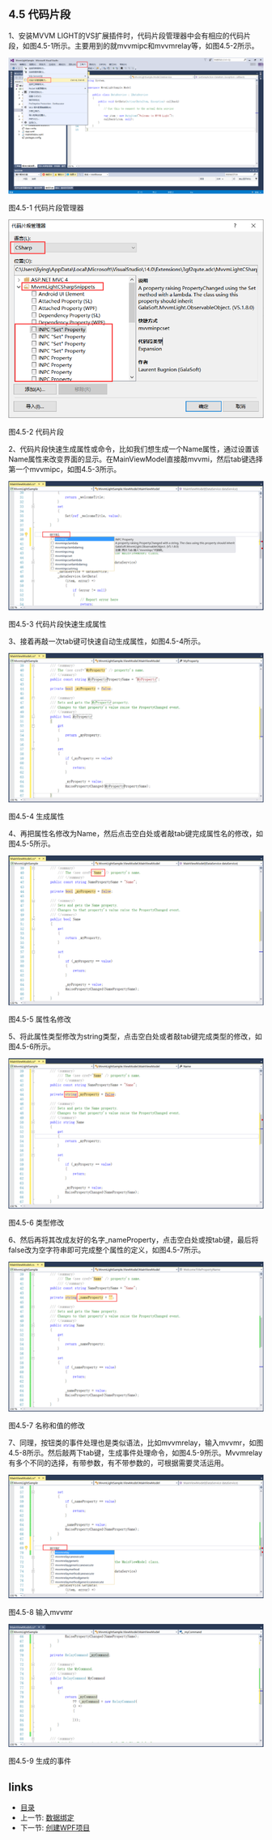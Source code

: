 ## 4.5 代码片段

1、安装MVVM LIGHT的VS扩展插件时，代码片段管理器中会有相应的代码片段，如图4.5-1所示。主要用到的就mvvmipc和mvvmrelay等，如图4.5-2所示。

![](images/4.5-1.png)

图4.5-1 代码片段管理器

![](images/4.5-2.png)

图4.5-2 代码片段

2、代码片段快速生成属性或命令，比如我们想生成一个Name属性，通过设置该Name属性来改变界面的显示。在MainViewModel直接敲mvvmi，然后tab键选择第一个mvvmipc，如图4.5-3所示。

![](images/4.5-3.png)

图4.5-3 代码片段快速生成属性

3、接着再敲一次tab键可快速自动生成属性，如图4.5-4所示。

![](images/4.5-4.png)

图4.5-4 生成属性

4、再把属性名修改为Name，然后点击空白处或者敲tab键完成属性名的修改，如图4.5-5所示。

![](images/4.5-5.png)

图4.5-5 属性名修改

5、将此属性类型修改为string类型，点击空白处或者敲tab键完成类型的修改，如图4.5-6所示。

![](images/4.5-6.png)

图4.5-6 类型修改

6、然后再将其改成友好的名字_nameProperty，点击空白处或按tab键，最后将false改为空字符串即可完成整个属性的定义，如图4.5-7所示。

![](images/4.5-7.png)

图4.5-7 名称和值的修改

7、同理，按钮类的事件处理也是类似语法，比如mvvmrelay，输入mvvmr，如图4.5-8所示。然后敲两下tab键，生成事件处理命令，如图4.5-9所示。Mvvmrelay有多个不同的选择，有带参数，有不带参数的，可根据需要灵活运用。

![](images/4.5-8.png)

图4.5-8 输入mvvmr

![](images/4.5-9.png)

图4.5-9 生成的事件

## links
   * [目录](<preface.md>)
   * 上一节: [数据绑定](<04.4.md>)
   * 下一节: [创建WPF项目](<04.6.0.md>)